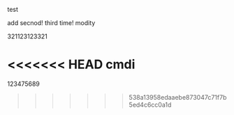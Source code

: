 test

add secnod!
third time!
modity

321123123321

<<<<<<< HEAD
cmdi
=======
123475689
>>>>>>> 538a13958edaaebe873047c71f7b5ed4c6cc0a1d
